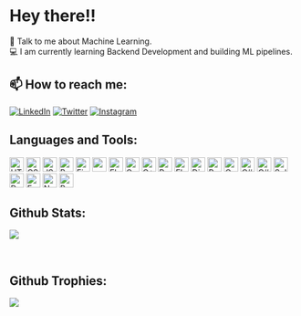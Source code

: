 

<h1 align="left">Hey there!!</h1>

 🤖 Talk to me about Machine Learning.<br>
 💻 I am currently learning Backend Development and building ML pipelines.<br>

## 📫 How to reach me:

[![LinkedIn](https://img.shields.io/badge/LinkedIn-0077B5?style=flat-square&logo=linkedin&logoColor=white)](https://www.linkedin.com/in/riyasachdeva04/)
[![Twitter](https://img.shields.io/badge/Twitter-1DA1F2?style=flat-square&logo=twitter&logoColor=white)](https://twitter.com/riiiwtff)
[![Instagram](https://img.shields.io/badge/Instagram-E4405F?style=flat-square&logo=instagram&logoColor=white)](https://www.instagram.com/riii2048/)

## Languages and Tools:

[<img src="https://img.shields.io/badge/HTML%20-grey?style=for-the-badge&logo=html5" alt="HTML logo" title="HTML" height="25" />][tech_tools_anchor]
[<img src="https://img.shields.io/badge/CSS%20-grey?style=for-the-badge&logo=css3" alt="CSS logo" title="CSS" height="25" />][tech_tools_anchor]
[<img src="https://img.shields.io/badge/Javascript-grey?style=for-the-badge&logo=javascript" alt="JS logo" title="JS" height="25" />][tech_tools_anchor]
[<img src="https://img.shields.io/badge/Bootstrap%20-grey?style=for-the-badge&logo=bootstrap" alt="Bootstrap logo" title="Bootstrap" height="25" />][tech_tools_anchor]
[<img src="https://img.shields.io/badge/Figma%20-grey?style=for-the-badge&logo=figma" alt="Figma logo" title="Figma" height="25" />][tech_tools_anchor]
[<img src="https://img.shields.io/badge/mySQL%20-grey?style=for-the-badge&logo=mysql" alt="mySQL logo" title="mySQL" height="25" />][tech_tools_anchor]
[<img src="https://img.shields.io/badge/Flutter%20-grey?style=for-the-badge&logo=flutter" alt="Flutter logo" title="Flutter" height="25" />][tech_tools_anchor]
[<img src="https://img.shields.io/badge/C%20-grey?style=for-the-badge&logo=c" alt="C logo" title="C" height="25" />][tech_tools_anchor]
[<img src="https://img.shields.io/badge/C++%20-grey?style=for-the-badge&logo=c" alt="C++ logo" title="C++" height="25" />][tech_tools_anchor]
[<img src="https://img.shields.io/badge/Python%20-grey?style=for-the-badge&logo=python" alt="Python logo" title="Python" height="25" />][tech_tools_anchor]
[<img src="https://img.shields.io/badge/Flask%20-grey?style=for-the-badge&logo=flask" alt="Flask logo" title="Flask" height="25" />][tech_tools_anchor]
[<img src="https://img.shields.io/badge/Django%20-grey?style=for-the-badge&logo=django" alt="Django logo" title="Django" height="25" />][tech_tools_anchor]
[<img src="https://img.shields.io/badge/Pytorch%20-grey?style=for-the-badge&logo=pytorch" alt="Pytorch logo" title="Pytorch" height="25" />][tech_tools_anchor]
[<img src="https://img.shields.io/badge/OpenCV%20-grey?style=for-the-badge&logo=opencv" alt="OpenCV logo" title="OpenCV" height="25" />][tech_tools_anchor]
[<img src="https://img.shields.io/badge/C%23-grey?style=for-the-badge&logo=C#" alt="C# logo" title="C#" height="25" />][tech_tools_anchor]
[<img src="https://img.shields.io/badge/Unity-grey?style=for-the-badge&logo=Unity" alt="C# logo" title="Unity" height="25" />][tech_tools_anchor]
[<img src="https://img.shields.io/badge/Solidity-grey?style=for-the-badge&logo=Solidity" alt="Solidity logo" title="Solidity" height="25" />][tech_tools_anchor]
[<img src="https://img.shields.io/badge/Docker-grey?style=for-the-badge&logo=Docker" alt="Docker logo" title="Docker" height="25" />][tech_tools_anchor]
[<img src="https://img.shields.io/badge/Express-grey?style=for-the-badge&logo=Express" alt="Express logo" title="Express" height="25" />][tech_tools_anchor]
[<img src="https://img.shields.io/badge/node.js-grey?style=for-the-badge&logo=nodedotjs" alt="Node.JS logo" title="NodeJS" height="25" />][tech_tools_anchor]
[<img src="https://img.shields.io/badge/react-grey?style=for-the-badge&logo=react" alt="React logo" title="React.JS" height="25" />][tech_tools_anchor]

[tech_tools_anchor]: #bonjour--

		
## Github Stats:

![](https://github-readme-streak-stats.herokuapp.com/?user=riyasachdeva04) 


</p> <br />

## Github Trophies:

![](https://github-profile-trophy.vercel.app/?username=riyasachdeva04&theme=radical&no-frame=false&no-bg=true&margin-w=4)

<!--
## Leetcode
![LeetCode Stats](https://leetcard.jacoblin.cool/riyasachdeva04?theme=dark&font=contest)
-->
